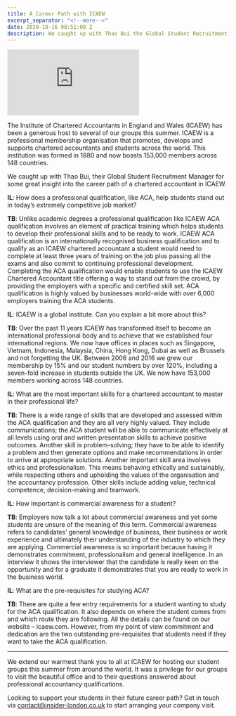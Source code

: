 ```yaml
---
title: A Career Path with ICAEW
excerpt_separator: "<!--more-->"
date: 2019-10-16 08:51:00 Z
description: We caught up with Thao Bui the Global Student Recruitment Manager at The Institute of Chartered Accountants in England and Wales (ICAEW) for some great insight into the career path of a chartered accountant at ICAEW.
---
```


<div class="embed-responsive embed-responsive-16by9 palm-mb lap-mb desk-mb">
  <iframe class="embed-responsive-item" src="https://www.youtube.com/embed/pea7geyTX0M" style="border:0" frameborder="0"></iframe>
</div>


The Institute of Chartered Accountants in England and Wales (ICAEW) has been a generous host to several of our groups this summer.  ICAEW is a professional membership organisation that promotes, develops and supports chartered accountants and students across the world.  This institution was formed in 1880 and now boasts 153,000 members across 148 countries.

We caught up with Thao Bui, their Global Student Recruitment Manager for some great insight into the career path of a chartered accountant in ICAEW.

<!--more-->

**IL**: How does a professional qualification, like ACA, help students stand out in today’s extremely competitive job market?  

**TB**: Unlike academic degrees a professional qualification like ICAEW ACA qualification involves an element of practical training which helps students to develop their professional skills and to be ready to work.  ICAEW ACA qualification is an internationally recognised business qualification and to qualify as an ICAEW chartered accountant a student would need to complete at least three years of training on the job plus passing all the exams and also commit to continuing professional development.  Completing the ACA qualification would enable students to use the ICAEW Chartered Accountant title offering a way to stand out from the crowd, by providing the employers with a specific and certified skill set.  ACA qualification is highly valued by businesses world-wide with over 6,000 employers training the ACA students.


**IL**: ICAEW is a global institute. Can you explain a bit more about this?

**TB**: Over the past 11 years ICAEW has transformed itself to become an international professional body and to achieve that we established four international regions.  We now have offices in places such as Singapore, Vietnam, Indonesia, Malaysia, China, Hong Kong, Dubai as well as Brussels and not forgetting the UK.  Between 2006 and 2016 we grew our membership by 15% and our student numbers by over 120%, including a seven-fold increase in students outside the UK.  We now have 153,000 members working across 148 countries.


**IL**: What are the most important skills for a chartered accountant to master in their professional life?

**TB**: There is a wide range of skills that are developed and assessed within the ACA qualification and they are all very highly valued.  They include communications; the ACA student will be able to communicate effectively at all levels using oral and written presentation skills to achieve positive outcomes.  Another skill is problem-solving; they have to be able to identify a problem and then generate options and make recommendations in order to arrive at appropriate solutions.  Another important skill area involves ethics and professionalism.  This means behaving ethically and sustainably, while respecting others and upholding the values of the organisation and the accountancy profession.  Other skills include adding value, technical competence, decision-making and teamwork.

**IL**: How important is commercial awareness for a student?

**TB**: Employers now talk a lot about commercial awareness and yet some students are unsure of the meaning of this term.  Commercial awareness refers to candidates’ general knowledge of business, their business or work experience and ultimately their understanding of the industry to which they are applying.  Commercial awareness is so important because having it demonstrates commitment, professionalism and general intelligence.  In an interview it shows the interviewer that the candidate is really keen on the opportunity and for a graduate it demonstrates that you are ready to work in the business world.

**IL**: What are the pre-requisites for studying ACA?

**TB**: There are quite a few entry requirements for a student wanting to study for the ACA qualification.  It also depends on where the student comes from and which route they are following.  All the details can be found on our website – icaew.com.  However, from my point of view commitment and dedication are the two outstanding pre-requisites that students need if they want to take the ACA qualification.

---

We extend our warmest thank you to all at ICAEW for hosting our student groups this summer from around the world. It was a privilege for our groups to visit the beautiful office and to their questions answered about professional accountancy qualifications.

Looking to support your students in their future career path? Get in touch via contact@insider-london.co.uk to start arranging your company visit.
